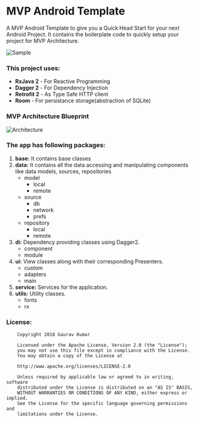 # MVP Android Template
A MVP Android Template to give you a Quick Head Start for your next Android Project. It contains the boilerplate code to quickly setup your project for MVP Architecture.

![Sample](https://raw.githubusercontent.com/gauravk95/mvp-android-template/master/sample.gif)

### This project uses:
* **RxJava 2** - For Reactive Programming
* **Dagger 2** - For Dependency Injection
* **Retrofit 2** - As Type Safe HTTP client
* **Room** - For persistance storage(abstraction of SQLite)

### MVP Architecture Blueprint
![Architecture](https://raw.githubusercontent.com/gauravk95/mvp-android-template/master/MVPArchBlueprint.jpg)

### The app has following packages:
1. **base:** It contains base classes
2. **data:** It contains all the data accessing and manipulating components like data models, sources, repositories
    * model
      * local
      * remote
    * source
      * db
      * network
      * prefs
    * repository
      * local
      * remote
3. **di:** Dependency providing classes using Dagger2.
    * component
    * module
4. **ui:** View classes along with their corresponding Presenters.
    * custom
    * adapters
    * main
5. **service:** Services for the application.
6. **utils:** Utility classes.
    * fonts 
    * rx 
    
### License:
```
    Copyright 2018 Gaurav Kumar

    Licensed under the Apache License, Version 2.0 (the "License");
    you may not use this file except in compliance with the License.
    You may obtain a copy of the License at

    http://www.apache.org/licenses/LICENSE-2.0

    Unless required by applicable law or agreed to in writing, software
    distributed under the License is distributed on an "AS IS" BASIS,
    WITHOUT WARRANTIES OR CONDITIONS OF ANY KIND, either express or implied.
    See the License for the specific language governing permissions and
    limitations under the License.
```
